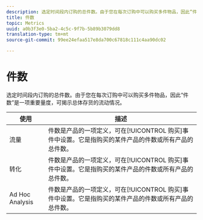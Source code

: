 ```yaml
---
description: 选定时间段内订购的总件数。由于您在每次订购中可以购买多件物品，因此“件数”是一项重要量度，可揭示总体存货的流动情况。
title: 件数
topic: Metrics
uuid: a0b3f3e0-5ba2-4c5c-9f7b-5b89b3079dd8
translation-type: tm+mt
source-git-commit: 99ee24efaa517e8da700c67818c111c4aa90dc02

---
```



# 件数

选定时间段内订购的总件数。由于您在每次订购中可以购买多件物品，因此“件数”是一项重要量度，可揭示总体存货的流动情况。

| 使用 | 描述 |
|---|---|
| 流量 | 件数是产品的一项定义，可在[!UICONTROL 购买]事件中设置。它是指购买的某件产品的件数或所有产品的总件数。 |
| 转化 | 件数是产品的一项定义，可在[!UICONTROL 购买]事件中设置。它是指购买的某件产品的件数或所有产品的总件数。 |
| Ad Hoc Analysis | 件数是产品的一项定义，可在[!UICONTROL 购买]事件中设置。它是指购买的某件产品的件数或所有产品的总件数。 |

